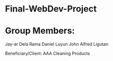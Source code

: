 # Final-WebDev-Project
# Group Members:
Jay-ar Dela Rama
Daniel Luyun 
John Alfred Ligutan

Beneficiary/Client:
AAA Cleaning Products
